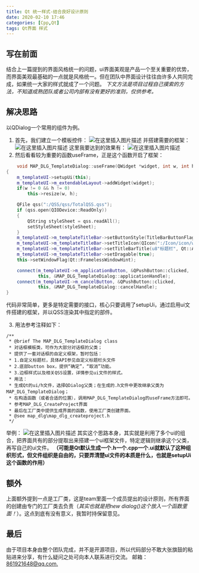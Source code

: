 ```yaml
---
title: Qt 统一样式-结合良好设计原则
date: 2020-02-10 17:46
categories: [Cpp,Qt]
tags: Qt界面 样式
---
```

## 写在前面

结合上一篇提到的界面风格统一的问题，ui界面美观是产品一个至关重要的优势，而界面美观最基础的一点就是风格统一。但在团队中界面设计往往由许多人共同完成，如果统一大家的样式就成了一个问题。
*下文方法是项目过程自己摸索的方法，不知道成熟团队或者公司内部有没有更好的准则，仅供参考。*

## 解决思路

以QDialog一个常用的组件为例。

1. 首先，我们建立一个模板控件：
![在这里插入图片描述](https://picbed.olimi.icu//img/202303291923962.png)
并搭建需要的框架：
![在这里插入图片描述](https://picbed.olimi.icu//img/202303291923963.png)
这里我要达到的效果有：
![在这里插入图片描述](https://picbed.olimi.icu//img/202303291923964.png)
2. 然后看看较为重要的函数useFrame，正是这个函数开启了框架：

```cpp
	void MAP_DLG_TemplateDialog::useFrame(QWidget *widget, int w, int h)
{
    m_templateUI->setupUi(this);
    m_templateUI->m_extendableLayout->addWidget(widget);
    if(w != 0 && h != 0)
        this->resize(w, h);

    QFile qss(":/QSS/qss/TotalQSS.qss");
    if (qss.open(QIODevice::ReadOnly))
    {
        QString styleSheet = qss.readAll();
        setStyleSheet(styleSheet);
    }
    m_templateUI->m_templateTitleBar->setButtonStyle(TitleBarButtonFlag::NOFLAGICONANDMAXMINBUTTON);
    m_templateUI->m_templateTitleBar->setTitleIcon(QIcon(":/Icon/icon/world.png"));
    m_templateUI->m_templateTitleBar->setTitleBarTitle(u8"标题栏", Qt::AlignCenter);
    m_templateUI->m_templateTitleBar->setDragable(true);
    this->setWindowFlag(Qt::FramelessWindowHint);

    connect(m_templateUI->m_applicationButton, &QPushButton::clicked,
            this, &MAP_DLG_TemplateDialog::applicationHandle);
    connect(m_templateUI->m_cancelButton, &QPushButton::clicked,
            this, &MAP_DLG_TemplateDialog::cancelHandle);
}
```

代码非常简单，更多是特定需要的接口，核心只要调用了setupUi，通过启用ui文件搭建的框架，并以QSS渲染其中指定的部件。

3. 用法参考注释如下：

```cp
/**
 * @brief The MAP_DLG_TemplateDialog class
 * 对话框模板类，可作为大部分对话框的父类；
 * 提供了一套对话框的自定义框架，暂时包括：
 * 1.自定义标题栏，具体API参见自定义标题栏头文件
 * 2.底部button box，提供“确定”，“取消”功能。
 * 3.边框样式以及相关QSS设置，详情参见ui文件的样式。
 * 用法：
 * 生成Qt的ui/h文件，选择QDialog父类；在生成的.h文件中更改继承父类为MAP_DLG_TemplateDialog；
 * 在构造函数（或者合适的位置），调用MAP_DLG_TemplateDialog的useFrame方法即可。
 * 参考MAP_DLG_CreateProject界面
 * 最后在工厂类中提供生成界面的函数，使用工厂类创建界面。
 * @see map_dlg\map_dlg_createproject.h
 */
```

举例：
![在这里插入图片描述](https://picbed.olimi.icu//img/202303291923965.png)
其实这个思路本身，其实就是利用了多个ui的组合，把界面共有的部分提取出来搭建一个ui框架文件，特定逻辑则继承这个父类，再写自己的ui文件。
**（可能是Qt默认生成一个.h一个.cpp一个.ui就默认了这种组织形式，但文件组织是自由的，只要弄清楚ui文件的本质是什么，也就是setupUi这个函数的作用）**

## 额外

上面额外提到一点是工厂类，这是team里面一个成员提出的设计原则，所有界面的创建由专门的工厂类去负责（*其实也就是把new dialog()这个放入一个函数里面！*）。这点到底有没有意义，我暂时持保留意见。

## 最后

由于项目本身由整个团队完成，并不是开源项目，所以代码部分不敢大张旗鼓的粘贴进来分享，有什么疑问之处可向本人联系进行交流。
邮箱：[861921648@qq.com.](http://mail.qq.com)
